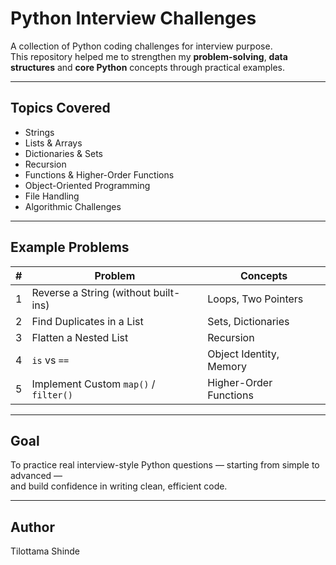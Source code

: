 #  Python Interview Challenges

A collection of Python coding challenges for  interview purpose.  
This repository helped me to strengthen my **problem-solving**, **data structures** and **core Python** concepts through practical examples.

---

##  Topics Covered
- Strings
- Lists & Arrays
- Dictionaries & Sets
- Recursion
- Functions & Higher-Order Functions
- Object-Oriented Programming
- File Handling
- Algorithmic Challenges
---

##  Example Problems
| # | Problem | Concepts |
|---|----------|-----------|
| 1 | Reverse a String (without built-ins) | Loops, Two Pointers |
| 2 | Find Duplicates in a List | Sets, Dictionaries |
| 3 | Flatten a Nested List | Recursion |
| 4 | `is` vs `==` | Object Identity, Memory |
| 5 | Implement Custom `map()` / `filter()` | Higher-Order Functions |

---

##  Goal
To practice real interview-style Python questions — starting from simple to advanced —  
and build confidence in writing clean, efficient code.

---

## Author
Tilottama Shinde
